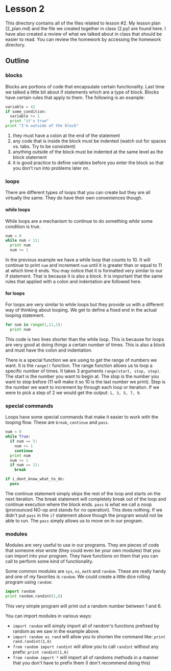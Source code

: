 # Lesson 2

This directory contains all of the files related to lesson #2. My lesson plan
(2_plan.md) and the file we created together in class (2.py) are found here. I
have also created a review of what we talked about in class that should be
easier to read. You can review the homework by accessing the homework directory.


## Outline

### blocks

Blocks are portions of code that encapsulate certain functionality. Last time we
talked a little bit about if statements which are a type of block. Blocks have
certain rules that apply to them. The following is an example:

```python
variable = 42
if some_condition:
  variable += 1 
  print "it's true"
print "I'm outside of the block"
```

1. they must have a colon at the end of the statement
2. any code that is inside the block must be indented (watch out for spaces vs.
   tabs. Try to be consistent)
3. anything outside of the block must be indented at the same level as the block
   statement
4. it is good practice to define variables before you enter the block so that
   you don't run into problems later on. 

### loops

There are different types of loops that you can create but they are all
virtually the same. They do have their own conveniences though.

#### while loops

While loops are a mechanism to continue to do something *while* some condition
is true.

```python
num = 0
while num < 11:
  print num
  num += 1
```

In the previous example we have a while loop that counts to 10. It will continue
to print `num` and increment `num` until it is greater than or equal to 11 at
which time it ends. You may notice that it is formatted very similar to our if
statement. That is because it is also a block. It is important that the same
rules that applied with a colon and indentation are followed here.

#### for loops

For loops are very similar to while loops but they provide us with a different
way of thinking about looping. We get to define a fixed end in the actual
looping statement.

```python
for num in range(1,11,1):
  print num
```

This code is two lines shorter than the while loop. This is because for loops
are very good at doing things a certain number of times. This is also a block
and must have the colon and indentation.

There is a special function we are using to get the range of numbers we want. It
is the `range()` function. The range function allows us to loop a specific
number of times. It takes 3 arguments `range(start, stop, step)`. The start is
the number you want to begin at. The stop is the number you want to stop before
(11 will make it so 10 is the last number we print). Step is the number we want
to increment by through each loop or iteration. If we were to pick a step of 2
we would get the output: `1, 3, 5, 7, 9`.


### special commands

Loops have some special commands that make it easier to work with the looping
flow. These are `break`, `continue` and `pass`.

```python
num = 0
while True:
  if num == 5:
    num += 1
    continue
  print num
  num += 1
  if num == 11:
    break

if i_dont_know_what_to_do:
  pass
```

The continue statement simply skips the rest of the loop and starts on the next
iteration. The break statement will completely break out of the loop and
continue execution where the block ends. `pass` is what we call a noop (pronounced
NO-op and stands for no operation). This does nothing. If we didn't put `pass`
in the `if` statement above though the program would not be able to run. The
`pass` simply allows us to move on in our program.

### modules

Modules are very useful to use in our programs. They are pieces of code that
someone else wrote (they could even be your own modules) that you can import
into your program. They have functions on them that you can call to perform some
kind of functionality.

Some common modules are `sys`, `os`, `math` and `random`. These are really handy
and one of my favorites is `random`. We could create a little dice rolling
program using `random`:

```python
import random
print random.randint(1,6)
```

This very simple program will print out a random number between 1 and 6. 

You can import modules in various ways:
- `import random` will simply import all of random's functions prefixed by
    random as we saw in the example above.
- `import random as rand` will allow you to shorten the command like: `print
    rand.randint(1,6)`
- `from random import randint` will allow you to call `randint` without any
    prefix: `print randint(1,6)`
- `from random import *` will import all of randoms methods in a manner that you
    don't have to prefix them (I don't recommend doing this)
